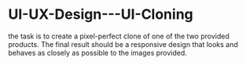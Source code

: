 # UI-UX-Design---UI-Cloning
the task is to create a pixel-perfect clone of one of the two provided products. The final result should be a responsive design that looks and behaves as closely as possible to the images provided. 
